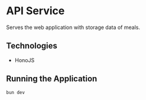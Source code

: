 # API Service

Serves the web application with storage data of meals.

## Technologies
- HonoJS

## Running the Application
```bash
bun dev
```